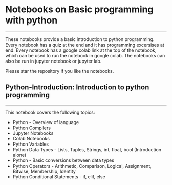 # Notebooks on Basic programming with python
---

These notebooks provide a basic introduction to python programming. Every notebook has a quiz at the end and it has programming excersises at end. Every notebook has a google colab link at the top of the notebook, which can be used to run the notebook in google colab. The notebooks can also be run in jupyter notebook or jupyter lab.

Please star the repository if you like the notebooks.

## Python-Introduction: Introduction to python programming
---

This notebook covers the following topics:
- Python - Overview of language
- Python Compilers
- Jupyter Notebooks
- Colab Notebooks
- Python Variables
- Python Data Types - Lists, Tuples, Strings, int, float, bool (Introduction alone)
- Python - Basic conversions between data types
- Python Operators - Arithmetic, Comparison, Logical, Assignment, Bitwise, Membership, Identity
- Python Conditional Statements - if, elif, else

